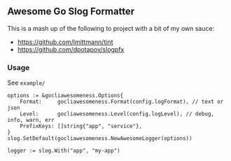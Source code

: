 ## Awesome Go Slog Formatter

This is a mash up of the following to project with a bit of my own sauce:

* https://github.com/lmittmann/tint
* https://github.com/dpotapov/slogpfx

### Usage

See ``example/``

```golang
options := &gocliawesomeness.Options{
    Format:     gocliawesomeness.Format(config.logFormat), // text or json
    Level:      gocliawesomeness.Level(config.logLevel), // debug, info, warn, err
    PrefixKeys: []string{"app", "service"},
}
slog.SetDefault(gocliawesomeness.NewAwesomeLogger(options))

logger := slog.With("app", "my-app")
```